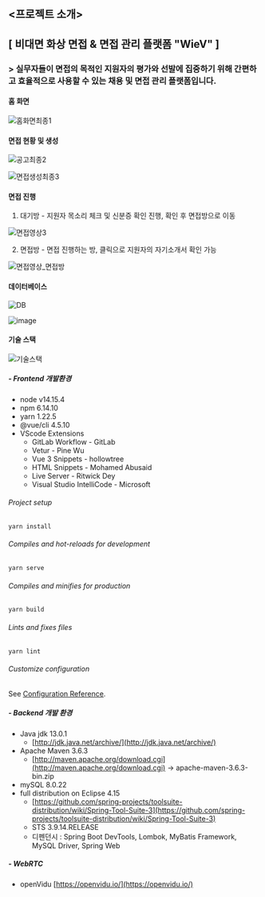## <프로젝트 소개>

## [ 비대면 화상 면접 & 면접 관리 플랫폼 "WieV" ]

### > 실무자들이 면접의 목적인 지원자의 평가와 선발에 집중하기 위해 간편하고 효율적으로 사용할 수 있는 채용 및 면접 관리 플랫폼입니다.

#### 홈 화면

![홈화면최종1](https://user-images.githubusercontent.com/68232654/108472328-f2aaab00-72cf-11eb-9108-081587c8004a.gif)

#### 면접 현황 및 생성

![공고최종2](https://user-images.githubusercontent.com/68232654/108472502-2b4a8480-72d0-11eb-9661-e90583d8b6c7.gif)

![면접생성최종3](https://user-images.githubusercontent.com/68232654/108472515-31d8fc00-72d0-11eb-8eea-b9cb712fec47.gif)

#### 면접 진행

1) 대기방 - 지원자 목소리 체크 및 신분증 확인 진행, 확인 후 면접방으로 이동

![면접영상3](https://user-images.githubusercontent.com/68232654/108474880-4ff42b80-72d3-11eb-82bc-43361b42ee5f.gif)

2) 면접방 - 면접 진행하는 방, 클릭으로 지원자의 자기소개서 확인 가능

![면접영상_면접방](https://user-images.githubusercontent.com/68232654/108475519-2a1b5680-72d4-11eb-9782-99bb8733f03a.gif)


#### 데이터베이스

![DB](https://user-images.githubusercontent.com/68232654/108472875-a449dc00-72d0-11eb-8d39-7425c00f4e37.png)

![image](https://user-images.githubusercontent.com/68232654/108472915-b0ce3480-72d0-11eb-95b1-114532c1abf5.png)

#### 기술 스택

![기술스택](https://user-images.githubusercontent.com/68232654/108472650-5fbe4080-72d0-11eb-91f4-234a851ec761.png)

##### - Frontend 개발환경

- node v14.15.4
- npm 6.14.10
- yarn 1.22.5
- @vue/cli 4.5.10
- VScode Extensions
    - GitLab Workflow - GitLab
    - Vetur - Pine Wu
    - Vue 3 Snippets - hollowtree
    - HTML Snippets - Mohamed Abusaid
    - Live Server - Ritwick Dey
    - Visual Studio IntelliCode - Microsoft

###### Project setup
```
yarn install
```

###### Compiles and hot-reloads for development
```
yarn serve
```

###### Compiles and minifies for production
```
yarn build
```

###### Lints and fixes files
```
yarn lint
```

###### Customize configuration
See [Configuration Reference](https://cli.vuejs.org/config/).


##### - Backend 개발 환경

- Java jdk 13.0.1
    - [http://jdk.java.net/archive/](http://jdk.java.net/archive/)
- Apache Maven 3.6.3
    - [http://maven.apache.org/download.cgi](http://maven.apache.org/download.cgi) → apache-maven-3.6.3-bin.zip
- mySQL 8.0.22
- full distribution on Eclipse 4.15
    - [https://github.com/spring-projects/toolsuite-distribution/wiki/Spring-Tool-Suite-3](https://github.com/spring-projects/toolsuite-distribution/wiki/Spring-Tool-Suite-3)
    - STS 3.9.14.RELEASE
    - 디펜던시 : Spring Boot DevTools, Lombok, MyBatis Framework, MySQL Driver, Spring Web

##### - WebRTC

- openVidu [https://openvidu.io/](https://openvidu.io/)


